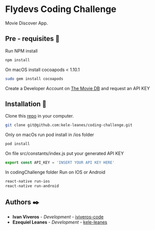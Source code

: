 # Flydevs Coding Challenge

Movie Discover App.

## Pre - requisites 🚀

Run NPM install

```bash
npm install
```

On macOS install cocoapods < 1.10.1

```bash
sudo gem install cocoapods
```

Create a Developer Account on [The Movie DB](https://www.themoviedb.org/signup) and request an API KEY

## Installation 🔧

Clone this [repo](https://github.com/kele-leanes/coding-challenge) in your computer.

```bash
git clone git@github.com:kele-leanes/coding-challenge.git
```

Only on macOs run pod install in /ios folder

```bash
pod install
```

On file src/constants/index.js put your generated API KEY

```javascript
export const API_KEY = 'INSERT YOUR API KEY HERE'
```

In codingChallenge folder Run on IOS or Android

```bash
react-native run-ios
react-native run-android
```

## Authors ✒️

* **Ivan Viveros** - *Development* - [iviveros-code](https://github.com/iviveros-code)
* **Ezequiel Leanes** - *Development* - [kele-leanes](https://github.com/kele-leanes)

